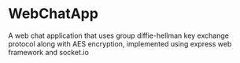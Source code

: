 # WebChatApp
A web chat application that uses group diffie-hellman key exchange protocol along with AES encryption, implemented using express web framework and socket.io 
